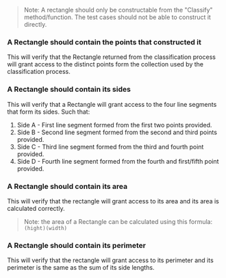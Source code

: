<!--bl
(filemeta
    (title "What is a Rectangle"))
/bl-->

> Note: A rectangle should only be constructable from the "Classify" method/function. The test cases should not be able to construct it directly.

### A Rectangle should contain the points that constructed it

This will verify that the Rectangle returned from the classification process will grant access to the distinct points form the collection used by the classification process.

### A Rectangle should contain its sides

This will verify that a Rectangle will grant access to the four line segments that form its sides. Such that:

1. Side A - First line segment formed from the first two points provided.
1. Side B - Second line segment formed from the second and third points provided.
1. Side C - Third line segment formed from the third and fourth point provided.
1. Side D - Fourth line segment formed from the fourth and first/fifth point provided.

### A Rectangle should contain its area

This will verify that the rectangle will grant access to its area and its area is calculated correctly.

> Note: the area of a Rectangle can be calculated using this formula: ```(hight)(width)```

### A Rectangle should contain its perimeter

This will verify that the rectangle will grant access to its perimeter and its perimeter is the same as the sum of its side lengths.